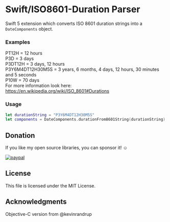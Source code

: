 # Swift/ISO8601-Duration Parser
Swift 5 extension which converts ISO 8601 duration strings into a `DateComponents` object.


### Examples
PT12H = 12 hours <br>
P3D = 3 days <br>
P3DT12H = 3 days, 12 hours <br>
P3Y6M4DT12H30M5S = 3 years, 6 months, 4 days, 12 hours, 30 minutes and 5 seconds <br>
P10W = 70 days <br>
For more information look here: https://en.wikipedia.org/wiki/ISO_8601#Durations

### Usage
```swift
let durationString = "P3Y6M4DT12H30M5S"
let components = DateComponents.durationFrom8601String(durationString)
```
## Donation

If you like my open source libraries, you can sponsor it! ☺️

[![paypal](https://www.paypalobjects.com/en_US/i/btn/btn_donateCC_LG.gif)](https://www.paypal.me/leonx98)

## License
This file is licensed under the MIT License.

## Acknowledgments
Objective-C version from @kevinrandrup

